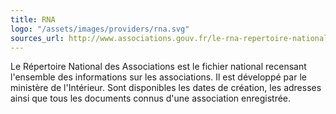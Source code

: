 ```yaml
---
title: RNA
logo: "/assets/images/providers/rna.svg"
sources_url: http://www.associations.gouv.fr/le-rna-repertoire-national-des-associations.html
---
```


Le Répertoire National des Associations est le fichier national recensant
l'ensemble des informations sur les associations. Il est développé par le
ministère de l'Intérieur. Sont disponibles les dates de création, les
adresses ainsi que tous les documents connus d'une association enregistrée.
